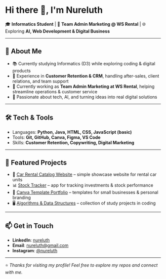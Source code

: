 # Hi there 👋, I'm Nureluth  

🎓 **Informatics Student** | 💼 **Team Admin Marketing @ WS Rental** | 🌐 Exploring **AI, Web Development & Digital Business**  

---

## 🚀 About Me
- 📚 Currently studying Informatics (D3) while exploring coding & digital products  
- 💼 Experience in **Customer Retention & CRM**, handling after-sales, client relations, and team support  
- 🚗 Currently working as **Team Admin Marketing at WS Rental**, helping streamline operations & customer service  
- 🌱 Passionate about tech, AI, and turning ideas into real digital solutions  

---

## 🛠️ Tech & Tools
- Languages: **Python, Java, HTML, CSS, JavaScript (basic)**  
- Tools: **Git, GitHub, Canva, Figma, VS Code**  
- Skills: **Customer Retention, Copywriting, Digital Marketing**  

---

## 📂 Featured Projects
- 🚗 [Car Rental Catalog Website](#) – simple showcase website for rental car units  
- 📊 [Stock Tracker](#) – app for tracking investments & stock performance  
- 🎨 [Canva Template Portfolio](#) – templates for small businesses & personal branding  
- 🖥️ [Algorithms & Data Structures](#) – collection of study projects in coding  

---

## 📫 Get in Touch

- **LinkedIn**: [nureluth](https://www.linkedin.com/in/nureluth)
- **Email**: [nureluth@gmail.com](mailto:nureluth@gmail.com)
- **Instagram**: [@nureluth](https://www.instagram.com/nureluth)

---

⭐️ *Thanks for visiting my profile! Feel free to explore my repos and connect with me.*  
